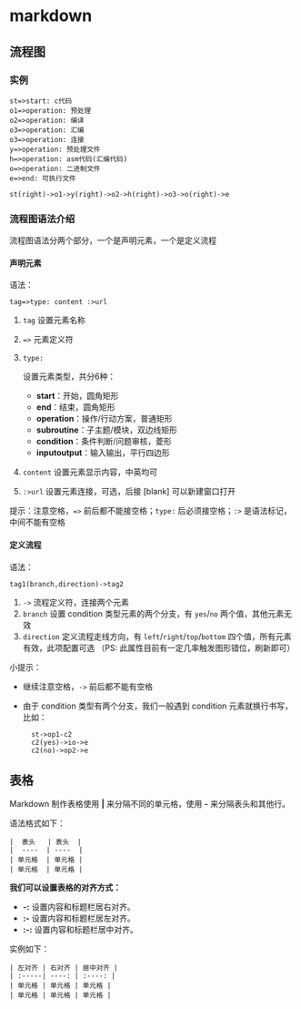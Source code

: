 # markdown

## 流程图

### 实例

```flow
st=>start: c代码
o1=>operation: 预处理
o2=>operation: 编译
o3=>operation: 汇编
o3=>operation: 连接
y=>operation: 预处理文件
h=>operation: asm代码(汇编代码)
o=>operation: 二进制文件
e=>end: 可执行文件

st(right)->o1->y(right)->o2->h(right)->o3->o(right)->e

```

### 流程图语法介绍

流程图语法分两个部分，一个是声明元素，一个是定义流程

#### 声明元素

语法：

```
tag=>type: content :>url
```

1. `tag` 设置元素名称

2. `=>` 元素定义符

3. ```
   type:
   ```

    

   设置元素类型，共分6种：

   - **start**：开始，圆角矩形
   - **end**：结束，圆角矩形
   - **operation**：操作/行动方案，普通矩形
   - **subroutine**：子主题/模块，双边线矩形
   - **condition**：条件判断/问题审核，菱形
   - **inputoutput**：输入输出，平行四边形

4. `content` 设置元素显示内容，中英均可

5. `:>url` 设置元素连接，可选，后接 [blank] 可以新建窗口打开

提示：注意空格，`=>` 前后都不能接空格；`type:` 后必须接空格；`:>` 是语法标记，中间不能有空格

#### 定义流程

语法：

```
tag1(branch,direction)->tag2
```

1. `->` 流程定义符，连接两个元素
2. `branch` 设置 condition 类型元素的两个分支，有 `yes`/`no` 两个值，其他元素无效
3. `direction` 定义流程走线方向，有 `left`/`right`/`top`/`bottom` 四个值，所有元素有效，此项配置可选
   （PS: 此属性目前有一定几率触发图形错位，刷新即可）

小提示：

- 继续注意空格，`->` 前后都不能有空格

- 由于 condition 类型有两个分支，我们一般遇到 condition 元素就换行书写，比如：

  ```
    st->op1-c2
    c2(yes)->io->e
    c2(no)->op2->e
  ```



## 表格

Markdown 制作表格使用 **|** 来分隔不同的单元格，使用 **-** 来分隔表头和其他行。

语法格式如下：

```
|  表头   | 表头  |
|  ----  | ----  |
| 单元格  | 单元格 |
| 单元格  | 单元格 |
```

**我们可以设置表格的对齐方式：**

- **-:** 设置内容和标题栏居右对齐。
- **:-** 设置内容和标题栏居左对齐。
- **:-:** 设置内容和标题栏居中对齐。

实例如下：

```
| 左对齐 | 右对齐 | 居中对齐 |
| :-----| ----: | :----: |
| 单元格 | 单元格 | 单元格 |
| 单元格 | 单元格 | 单元格 |
```